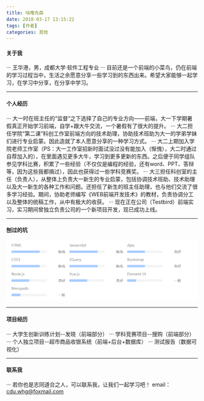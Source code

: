 ```yaml
---
title: 咕噜先森
date: 2018-03-17 13:15:22
tags: [作者]
categories: 其他
---
```


#### 关于我
···  王华港，男，成都大学·软件工程专业
···  目前还是一个前端的小菜鸟，仍在前端的学习过程当中，生活之余愿意分享一些学习到的东西出来。希望大家能够一起学习，在学习中分享，在分享中学习。
***
#### 个人经历
···  大一时在班主任的“监督”之下选择了自己的专业方向——前端，大一下学期暑假真正开始学习前端，自学+跟大牛交流，一个暑假有了很大的提升。
···  大二担任学院“第二课”科创工作室前端方向的技术助理，协助技术班助为大一的学弟学妹们进行专业启蒙。因此造就了本人愿意分享的一种学习方式。
···  大二上期加入学院老师工作室（PS：大一工作室招新时面试没过没有能加入（惭愧），大二时通过自荐加入的），在里面遇见更多大牛，学习到更多更新的东西。之后便于同学组队参见学科比赛，积累了一些经验（不仅仅是编程的经验，还有word、PPT、答辩等，因为这些我都搞过），因此也获得过一些学科竞赛奖。
···  大三担任科创室的主任（负责人），从整体上负责大一新生的专业启蒙，包括协调技术班助、技术助理以及大一新生的各种工作和问题。还担任了新生的班主任助理，也与他们交流了很多学习经验。期间，协助老师编写《WEB前端开发技术》的教材，负责协调分工以及整体的统稿工作，从中有极大的收获。
···  现在正在公司（Testbird）前端实习，实习期间曾独立负责公司的一个新项目开发，现已成功上线。
***
#### 刨过的坑
![个人技能](/images/skill.png)
***
#### 项目经历
···  大学生创新训练计划--发晓（前端部分）
···  学科竞赛项目--搜购（前端部分）
···  个人独立项目--超市商品收银系统（前端+后台+数据库）
···  测试报告（数据可视化）
***
#### 联系我
···  若你也是志同道合之人，可以联系我，让我们一起学习吧！
email：cdu.whg@foxmail.com
